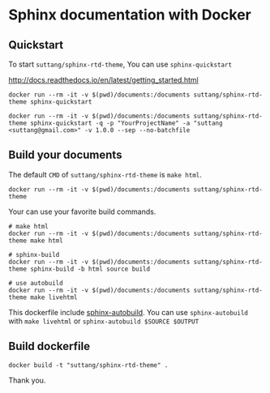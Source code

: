 # Sphinx documentation with Docker

## Quickstart

To start `suttang/sphinx-rtd-theme`, You can use `sphinx-quickstart`

http://docs.readthedocs.io/en/latest/getting_started.html

```
docker run --rm -it -v $(pwd)/documents:/documents suttang/sphinx-rtd-theme sphinx-quickstart
```

```
docker run --rm -it -v $(pwd)/documents:/documents suttang/sphinx-rtd-theme sphinx-quickstart -q -p "YourProjectName" -a "suttang <suttang@gmail.com>" -v 1.0.0 --sep --no-batchfile
```


## Build your documents

The default `CMD` of `suttang/sphinx-rtd-theme` is `make html`.

```
docker run --rm -it -v $(pwd)/documents:/documents suttang/sphinx-rtd-theme
```

Your can use your favorite build commands.

```
# make html
docker run --rm -it -v $(pwd)/documents:/documents suttang/sphinx-rtd-theme make html

# sphinx-build
docker run --rm -it -v $(pwd)/documents:/documents suttang/sphinx-rtd-theme sphinx-build -b html source build

# use autobuild
docker run --rm -it -v $(pwd)/documents:/documents suttang/sphinx-rtd-theme make livehtml
```

This dockerfile include [sphinx-autobuild](https://github.com/GaretJax/sphinx-autobuild).
You can use `sphinx-autobuild` with `make livehtml` or `sphinx-autobuild $SOURCE $OUTPUT`


## Build dockerfile

```
docker build -t "suttang/sphinx-rtd-theme" .
```


Thank you.